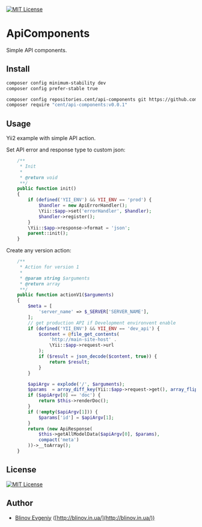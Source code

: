 [![MIT License][license-image]][license-url]

# ApiComponents
Simple API components.

## Install

```sh
composer config minimum-stability dev
composer config prefer-stable true

composer config repositories.cent/api-components git https://github.com/EvgeniyBlinov/ApiComponents
composer require "cent/api-components:v0.0.1"
```

## Usage

Yii2 example with simple API action.

Set API error and response type to custom json:

```php
    /**
     * Init
     *
     * @return void
     **/
    public function init()
    {
        if (defined('YII_ENV') && YII_ENV == 'prod') { 
            $handler = new ApiErrorHandler();
            \Yii::$app->set('errorHandler', $handler);
            $handler->register();
        }
        \Yii::$app->response->format = 'json';
        parent::init();
    }
```
Create any version action:

```php
    /**
     * Action for version 1
     *
     * @param string $arguments
     * @return array
     **/
    public function actionV1($arguments)
    {
        $meta = [
            'server_name' => $_SERVER['SERVER_NAME'],
        ];
        // get production API if Development environvent enable
        if (defined('YII_ENV') && YII_ENV == 'dev_api') { 
            $content = @file_get_contents(
                'http://main-site-host' . 
                \Yii::$app->request->url
            );
            if ($result = json_decode($content, true)) {
                return $result;
            }
        }

        $apiArgv = explode('/', $arguments);
        $params  = array_diff_key(Yii::$app->request->get(), array_flip(array('arguments')));
        if ($apiArgv[0] == 'doc') {
            return $this->renderDoc();
        }
        if (!empty($apiArgv[1])) {
            $params['id'] = $apiArgv[1];
        }
        return (new ApiResponse(
            $this->getAllModelData($apiArgv[0], $params),
            compact('meta')
        ))->__toArray();
    }
```
## License

[![MIT License][license-image]][license-url]

## Author

- [Blinov Evgeniy](mailto:evgeniy_blinov@mail.ru) ([http://blinov.in.ua/](http://blinov.in.ua/))

[license-image]: http://img.shields.io/badge/license-MIT-blue.svg?style=flat
[license-url]: LICENSE


